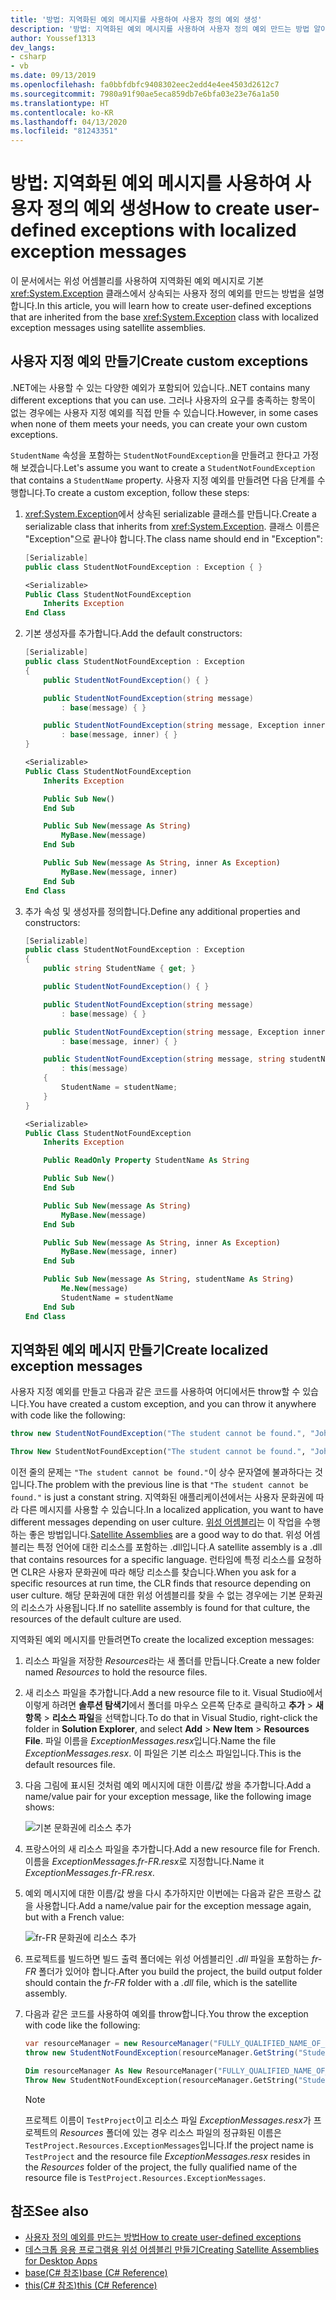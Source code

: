 ```yaml
---
title: '방법: 지역화된 예외 메시지를 사용하여 사용자 정의 예외 생성'
description: '방법: 지역화된 예외 메시지를 사용하여 사용자 정의 예외 만드는 방법 알아보기'
author: Youssef1313
dev_langs:
- csharp
- vb
ms.date: 09/13/2019
ms.openlocfilehash: fa0bbfdbfc9408302eec2edd4e4ee4503d2612c7
ms.sourcegitcommit: 7980a91f90ae5eca859db7e6bfa03e23e76a1a50
ms.translationtype: HT
ms.contentlocale: ko-KR
ms.lasthandoff: 04/13/2020
ms.locfileid: "81243351"
---
```

# <a name="how-to-create-user-defined-exceptions-with-localized-exception-messages"></a><span data-ttu-id="30751-103">방법: 지역화된 예외 메시지를 사용하여 사용자 정의 예외 생성</span><span class="sxs-lookup"><span data-stu-id="30751-103">How to create user-defined exceptions with localized exception messages</span></span>

<span data-ttu-id="30751-104">이 문서에서는 위성 어셈블리를 사용하여 지역화된 예외 메시지로 기본 <xref:System.Exception> 클래스에서 상속되는 사용자 정의 예외를 만드는 방법을 설명합니다.</span><span class="sxs-lookup"><span data-stu-id="30751-104">In this article, you will learn how to create user-defined exceptions that are inherited from the base <xref:System.Exception> class with localized exception messages using satellite assemblies.</span></span>

## <a name="create-custom-exceptions"></a><span data-ttu-id="30751-105">사용자 지정 예외 만들기</span><span class="sxs-lookup"><span data-stu-id="30751-105">Create custom exceptions</span></span>

<span data-ttu-id="30751-106">.NET에는 사용할 수 있는 다양한 예외가 포함되어 있습니다.</span><span class="sxs-lookup"><span data-stu-id="30751-106">.NET contains many different exceptions that you can use.</span></span> <span data-ttu-id="30751-107">그러나 사용자의 요구를 충족하는 항목이 없는 경우에는 사용자 지정 예외를 직접 만들 수 있습니다.</span><span class="sxs-lookup"><span data-stu-id="30751-107">However, in some cases when none of them meets your needs, you can create your own custom exceptions.</span></span>

<span data-ttu-id="30751-108">`StudentName` 속성을 포함하는 `StudentNotFoundException`을 만들려고 한다고 가정해 보겠습니다.</span><span class="sxs-lookup"><span data-stu-id="30751-108">Let's assume you want to create a `StudentNotFoundException` that contains a `StudentName` property.</span></span>
<span data-ttu-id="30751-109">사용자 지정 예외를 만들려면 다음 단계를 수행합니다.</span><span class="sxs-lookup"><span data-stu-id="30751-109">To create a custom exception, follow these steps:</span></span>

1. <span data-ttu-id="30751-110"><xref:System.Exception>에서 상속된 serializable 클래스를 만듭니다.</span><span class="sxs-lookup"><span data-stu-id="30751-110">Create a serializable class that inherits from <xref:System.Exception>.</span></span> <span data-ttu-id="30751-111">클래스 이름은 "Exception"으로 끝나야 합니다.</span><span class="sxs-lookup"><span data-stu-id="30751-111">The class name should end in "Exception":</span></span>

    ```csharp
    [Serializable]
    public class StudentNotFoundException : Exception { }
    ```

    ```vb
    <Serializable>
    Public Class StudentNotFoundException
        Inherits Exception
    End Class
    ```

1. <span data-ttu-id="30751-112">기본 생성자를 추가합니다.</span><span class="sxs-lookup"><span data-stu-id="30751-112">Add the default constructors:</span></span>

    ```csharp
    [Serializable]
    public class StudentNotFoundException : Exception
    {
        public StudentNotFoundException() { }

        public StudentNotFoundException(string message)
            : base(message) { }

        public StudentNotFoundException(string message, Exception inner)
            : base(message, inner) { }
    }
    ```

    ```vb
    <Serializable>
    Public Class StudentNotFoundException
        Inherits Exception

        Public Sub New()
        End Sub

        Public Sub New(message As String)
            MyBase.New(message)
        End Sub

        Public Sub New(message As String, inner As Exception)
            MyBase.New(message, inner)
        End Sub
    End Class
    ```

1. <span data-ttu-id="30751-113">추가 속성 및 생성자를 정의합니다.</span><span class="sxs-lookup"><span data-stu-id="30751-113">Define any additional properties and constructors:</span></span>

    ```csharp
    [Serializable]
    public class StudentNotFoundException : Exception
    {
        public string StudentName { get; }

        public StudentNotFoundException() { }

        public StudentNotFoundException(string message)
            : base(message) { }

        public StudentNotFoundException(string message, Exception inner)
            : base(message, inner) { }

        public StudentNotFoundException(string message, string studentName)
            : this(message)
        {
            StudentName = studentName;
        }
    }
    ```

    ```vb
    <Serializable>
    Public Class StudentNotFoundException
        Inherits Exception

        Public ReadOnly Property StudentName As String

        Public Sub New()
        End Sub

        Public Sub New(message As String)
            MyBase.New(message)
        End Sub

        Public Sub New(message As String, inner As Exception)
            MyBase.New(message, inner)
        End Sub

        Public Sub New(message As String, studentName As String)
            Me.New(message)
            StudentName = studentName
        End Sub
    End Class
    ```

## <a name="create-localized-exception-messages"></a><span data-ttu-id="30751-114">지역화된 예외 메시지 만들기</span><span class="sxs-lookup"><span data-stu-id="30751-114">Create localized exception messages</span></span>

<span data-ttu-id="30751-115">사용자 지정 예외를 만들고 다음과 같은 코드를 사용하여 어디에서든 throw할 수 있습니다.</span><span class="sxs-lookup"><span data-stu-id="30751-115">You have created a custom exception, and you can throw it anywhere with code like the following:</span></span>

```csharp
throw new StudentNotFoundException("The student cannot be found.", "John");
```

```vb
Throw New StudentNotFoundException("The student cannot be found.", "John")
```

<span data-ttu-id="30751-116">이전 줄의 문제는 `"The student cannot be found."`이 상수 문자열에 불과하다는 것입니다.</span><span class="sxs-lookup"><span data-stu-id="30751-116">The problem with the previous line is that `"The student cannot be found."` is just a constant string.</span></span> <span data-ttu-id="30751-117">지역화된 애플리케이션에서는 사용자 문화권에 따라 다른 메시지를 사용할 수 있습니다.</span><span class="sxs-lookup"><span data-stu-id="30751-117">In a localized application, you want to have different messages depending on user culture.</span></span>
<span data-ttu-id="30751-118">[위성 어셈블리](../../framework/resources/creating-satellite-assemblies-for-desktop-apps.md)는 이 작업을 수행하는 좋은 방법입니다.</span><span class="sxs-lookup"><span data-stu-id="30751-118">[Satellite Assemblies](../../framework/resources/creating-satellite-assemblies-for-desktop-apps.md) are a good way to do that.</span></span> <span data-ttu-id="30751-119">위성 어셈블리는 특정 언어에 대한 리소스를 포함하는 .dll입니다.</span><span class="sxs-lookup"><span data-stu-id="30751-119">A satellite assembly is a .dll that contains resources for a specific language.</span></span> <span data-ttu-id="30751-120">런타임에 특정 리소스를 요청하면 CLR은 사용자 문화권에 따라 해당 리소스를 찾습니다.</span><span class="sxs-lookup"><span data-stu-id="30751-120">When you ask for a specific resources at run time, the CLR finds that resource depending on user culture.</span></span> <span data-ttu-id="30751-121">해당 문화권에 대한 위성 어셈블리를 찾을 수 없는 경우에는 기본 문화권의 리소스가 사용됩니다.</span><span class="sxs-lookup"><span data-stu-id="30751-121">If no satellite assembly is found for that culture, the resources of the default culture are used.</span></span>

<span data-ttu-id="30751-122">지역화된 예외 메시지를 만들려면</span><span class="sxs-lookup"><span data-stu-id="30751-122">To create the localized exception messages:</span></span>

1. <span data-ttu-id="30751-123">리소스 파일을 저장한 *Resources*라는 새 폴더를 만듭니다.</span><span class="sxs-lookup"><span data-stu-id="30751-123">Create a new folder named *Resources* to hold the resource files.</span></span>
1. <span data-ttu-id="30751-124">새 리소스 파일을 추가합니다.</span><span class="sxs-lookup"><span data-stu-id="30751-124">Add a new resource file to it.</span></span> <span data-ttu-id="30751-125">Visual Studio에서 이렇게 하려면 **솔루션 탐색기**에서 폴더를 마우스 오른쪽 단추로 클릭하고 **추가** > **새 항목** > **리소스 파일**을 선택합니다.</span><span class="sxs-lookup"><span data-stu-id="30751-125">To do that in Visual Studio, right-click the folder in **Solution Explorer**, and select **Add** > **New Item** > **Resources File**.</span></span> <span data-ttu-id="30751-126">파일 이름을 *ExceptionMessages.resx*입니다.</span><span class="sxs-lookup"><span data-stu-id="30751-126">Name the file *ExceptionMessages.resx*.</span></span> <span data-ttu-id="30751-127">이 파일은 기본 리소스 파일입니다.</span><span class="sxs-lookup"><span data-stu-id="30751-127">This is the default resources file.</span></span>
1. <span data-ttu-id="30751-128">다음 그림에 표시된 것처럼 예외 메시지에 대한 이름/값 쌍을 추가합니다.</span><span class="sxs-lookup"><span data-stu-id="30751-128">Add a name/value pair for your exception message, like the following image shows:</span></span>

   ![기본 문화권에 리소스 추가](media/add-resources-to-default-culture.jpg)

1. <span data-ttu-id="30751-130">프랑스어의 새 리소스 파일을 추가합니다.</span><span class="sxs-lookup"><span data-stu-id="30751-130">Add a new resource file for French.</span></span> <span data-ttu-id="30751-131">이름을 *ExceptionMessages.fr-FR.resx*로 지정합니다.</span><span class="sxs-lookup"><span data-stu-id="30751-131">Name it *ExceptionMessages.fr-FR.resx*.</span></span>
1. <span data-ttu-id="30751-132">예외 메시지에 대한 이름/값 쌍을 다시 추가하지만 이번에는 다음과 같은 프랑스 값을 사용합니다.</span><span class="sxs-lookup"><span data-stu-id="30751-132">Add a name/value pair for the exception message again, but with a French value:</span></span>

   ![fr-FR 문화권에 리소스 추가](media/add-resources-to-fr-culture.jpg)

1. <span data-ttu-id="30751-134">프로젝트를 빌드하면 빌드 출력 폴더에는 위성 어셈블리인 *.dll* 파일을 포함하는 *fr-FR* 폴더가 있어야 합니다.</span><span class="sxs-lookup"><span data-stu-id="30751-134">After you build the project, the build output folder should contain the *fr-FR* folder with a *.dll* file, which is the satellite assembly.</span></span>
1. <span data-ttu-id="30751-135">다음과 같은 코드를 사용하여 예외를 throw합니다.</span><span class="sxs-lookup"><span data-stu-id="30751-135">You throw the exception with code like the following:</span></span>

    ```csharp
    var resourceManager = new ResourceManager("FULLY_QUALIFIED_NAME_OF_RESOURCE_FILE", Assembly.GetExecutingAssembly());
    throw new StudentNotFoundException(resourceManager.GetString("StudentNotFound"), "John");
    ```

    ```vb
    Dim resourceManager As New ResourceManager("FULLY_QUALIFIED_NAME_OF_RESOURCE_FILE", Assembly.GetExecutingAssembly())
    Throw New StudentNotFoundException(resourceManager.GetString("StudentNotFound"), "John")
    ```

    > [!NOTE]
    > <span data-ttu-id="30751-136">프로젝트 이름이 `TestProject`이고 리소스 파일 *ExceptionMessages.resx*가 프로젝트의 *Resources* 폴더에 있는 경우 리소스 파일의 정규화된 이름은 `TestProject.Resources.ExceptionMessages`입니다.</span><span class="sxs-lookup"><span data-stu-id="30751-136">If the project name is `TestProject` and the resource file *ExceptionMessages.resx* resides in the *Resources* folder of the project, the fully qualified name of the resource file is `TestProject.Resources.ExceptionMessages`.</span></span>

## <a name="see-also"></a><span data-ttu-id="30751-137">참조</span><span class="sxs-lookup"><span data-stu-id="30751-137">See also</span></span>

- [<span data-ttu-id="30751-138">사용자 정의 예외를 만드는 방법</span><span class="sxs-lookup"><span data-stu-id="30751-138">How to create user-defined exceptions</span></span>](how-to-create-user-defined-exceptions.md)
- [<span data-ttu-id="30751-139">데스크톱 응용 프로그램용 위성 어셈블리 만들기</span><span class="sxs-lookup"><span data-stu-id="30751-139">Creating Satellite Assemblies for Desktop Apps</span></span>](../../framework/resources/creating-satellite-assemblies-for-desktop-apps.md)
- [<span data-ttu-id="30751-140">base(C# 참조)</span><span class="sxs-lookup"><span data-stu-id="30751-140">base (C# Reference)</span></span>](../../csharp/language-reference/keywords/base.md)
- [<span data-ttu-id="30751-141">this(C# 참조)</span><span class="sxs-lookup"><span data-stu-id="30751-141">this (C# Reference)</span></span>](../../csharp/language-reference/keywords/this.md)
